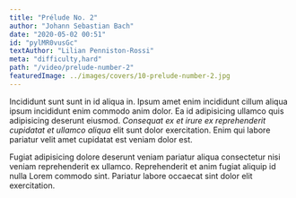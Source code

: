 ```yaml
---
title: "Prélude No. 2"
author: "Johann Sebastian Bach"
date: "2020-05-02 00:51"
id: "pylMR0vusGc"
textAuthor: "Lilian Penniston-Rossi"
meta: "difficulty,hard"
path: "/video/prelude-number-2"
featuredImage: ../images/covers/10-prelude-number-2.jpg
---
```


Incididunt sunt sunt in id aliqua in. Ipsum amet enim incididunt cillum aliqua ipsum incididunt enim commodo anim dolor. Ea id adipisicing ullamco quis adipisicing deserunt eiusmod. _Consequat ex et irure ex reprehenderit cupidatat et ullamco aliqua_ elit sunt dolor exercitation. Enim qui labore pariatur velit amet cupidatat est veniam dolor est.

Fugiat adipisicing dolore deserunt veniam pariatur aliqua consectetur nisi veniam reprehenderit ex ullamco. Reprehenderit et anim fugiat aliquip id nulla Lorem commodo sint. Pariatur labore occaecat sint dolor elit exercitation.
